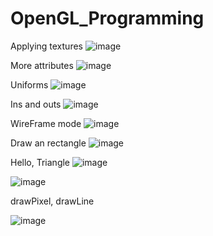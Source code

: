 # OpenGL_Programming

Applying textures
![image](https://user-images.githubusercontent.com/59910227/84587934-50901480-ae5e-11ea-8442-14dbab92b46c.png)

More attributes
![image](https://user-images.githubusercontent.com/59910227/84582578-b06bc880-ae28-11ea-8289-66e02db8165b.png)

Uniforms
![image](https://user-images.githubusercontent.com/59910227/84580971-5e6e7700-ae17-11ea-84ac-20fa28c89b9c.png)

Ins and outs
![image](https://user-images.githubusercontent.com/59910227/84580515-958e5980-ae12-11ea-9b93-62559973a878.png)

WireFrame mode
![image](https://user-images.githubusercontent.com/59910227/84565423-0fd3c500-ada4-11ea-96ed-8a6bc104b4d7.png)

Draw an rectangle
![image](https://user-images.githubusercontent.com/59910227/84565381-b10e4b80-ada3-11ea-9e22-ea6bad00b83d.png)

Hello, Triangle
![image](https://user-images.githubusercontent.com/59910227/84564703-91285900-ad9e-11ea-9fe6-2de9b99f229b.png)

![image](https://user-images.githubusercontent.com/59910227/82714428-7005a880-9cc9-11ea-8980-8f3afa3b16dd.png)

drawPixel, drawLine

![image](https://user-images.githubusercontent.com/59910227/82715492-4ef38680-9cce-11ea-8b19-fc93ecff9ee0.png)
